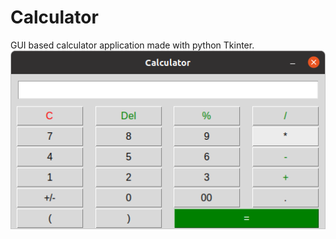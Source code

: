 # Calculator
GUI based calculator application made with python Tkinter.</br>
<img src="images/image.png"></br>
